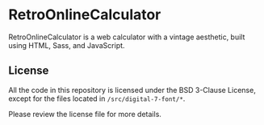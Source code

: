 # RetroOnlineCalculator

RetroOnlineCalculator is a web calculator with a vintage aesthetic, built using HTML, Sass, and JavaScript.

## License

All the code in this repository is licensed under the BSD 3-Clause License, except for the files located in `/src/digital-7-font/*`.

Please review the license file for more details.
